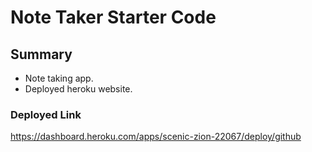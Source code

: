 # Note Taker Starter Code

## Summary

- Note taking app.
- Deployed heroku website. 

### Deployed Link

https://dashboard.heroku.com/apps/scenic-zion-22067/deploy/github


